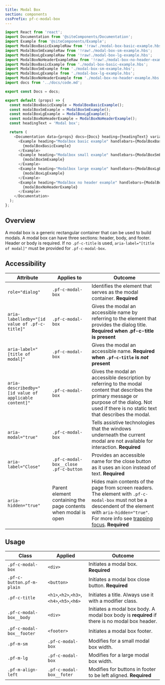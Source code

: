 ```yaml
---
title: Modal Box
section: components
cssPrefix: pf-c-modal-box
---
```

```js
import React from 'react';
import Documentation from '@siteComponents/Documentation';
import Example from '@siteComponents/Example';
import ModalBoxBasicExampleRaw from '!raw!./modal-box-basic-example.hbs';
import ModalBoxSmExampleRaw from '!raw!./modal-box-sm-example.hbs';
import ModalBoxLgExampleRaw from '!raw!./modal-box-lg-example.hbs';
import ModalBoxNoHeaderExampleRaw from '!raw!./modal-box-no-header-example.hbs';
import ModalBoxBasicExample from './modal-box-basic-example.hbs';
import ModalBoxSmExample from './modal-box-sm-example.hbs';
import ModalBoxLgExample from './modal-box-lg-example.hbs';
import ModalBoxNoHeaderExample from './modal-box-no-header-example.hbs';
import docs from '../docs/code.md';

export const Docs = docs;

export default (props) => {
  const modalBoxBasicExample = ModalBoxBasicExample();
  const modalBoxSmExample = ModalBoxSmExample();
  const modalBoxLgExample = ModalBoxLgExample();
  const modalBoxNoHeaderExample = ModalBoxNoHeaderExample();
  const headingText = 'Modal box';

  return (
    <Documentation data={props} docs={Docs} heading={headingText} variablesRoot={variablesRoot}>
      <Example heading="Modalbox basic example" handlebars={ModalBoxBasicExampleRaw}>
        {modalBoxBasicExample}
      </Example>
      <Example heading="Modalbox small example" handlebars={ModalBoxSmExampleRaw}>
        {modalBoxSmExample}
      </Example>
      <Example heading="Modalbox large example" handlebars={ModalBoxLgExampleRaw}>
        {modalBoxLgExample}
      </Example>
      <Example heading="Modalbox no header example" handlebars={ModalBoxNoHeaderExampleRaw}>
        {modalBoxNoHeaderExample}
      </Example>
    </Documentation>
  );
};
```

## Overview

A modal box is a generic rectangular container that can be used to build modals. A modal box can have three sections: header, body, and footer. Header or body is required. If no `.pf-c-title` is used, `aria-label="[title of modal]"` must be provided for `.pf-c-modal-box`.


## Accessibility

| Attribute | Applies to | Outcome |
| -- | -- | -- |
| `role="dialog"` | `.pf-c-modal-box` | Identifies the element that serves as the modal container. **Required**|
| `aria-labelledby="[id value of .pf-c-title]"` | `.pf-c-modal-box` | Gives the modal an accessible name by referring to the element that provides the dialog title. **Required when .pf-c-title is present** |
| `aria-label="[title of modal]"` | `.pf-c-modal-box` | Gives the modal an accessible name. **Required when `.pf-c-title` is _not_ present** |
| `aria-describedby="[id value of applicable content]"` | `.pf-c-modal-box` | Gives the modal an accessible description by referring to the modal content that describes the primary message or purpose of the dialog. Not used if there is no static text that describes the modal. |
| `aria-modal="true"` | `.pf-c-modal-box` | Tells assistive technologies that the windows underneath the current modal are not available for interaction. **Required**|
| `aria-label="Close"` | `.pf-c-modal-box__close .pf-c-button` | Provides an accessible name for the close button as it uses an icon instead of text. **Required**|
| `aria-hidden="true"` | Parent element containing the page contents when modal is open | Hides main contents of the page from screen readers. The element with `.pf-c-modal-box` must not be a descendent of the element with `aria-hidden="true"`. For more info see [trapping focus](../../../../accessibility-guide#trapping-focus). **Required** |

## Usage

| Class | Applied | Outcome |
| -- | -- | -- |
| `.pf-c-modal-box` | `<div>` | Initiates a modal box. **Required** |
| `.pf-c-button.pf-m-plain` | `<button>` | Initiates a modal box close button. **Required** |
| `.pf-c-title` | `<h1>`,`<h2>`,`<h3>`,`<h4>`,`<h5>`,`<h6>` |  Initiates a title. Always use it with a modifier class. |
| `.pf-c-modal-box__body` | `<div>` | Initiates a modal box body. A modal box body is **required** if there is no modal box header. |
| `.pf-c-modal-box__footer` | `<footer>` | Initiates a modal box footer. |
| `.pf-m-sm` | `.pf-c-modal-box` | Modifies for a small modal box width. |
| `.pf-m-lg` | `.pf-c-modal-box` | Modifies for a large modal box width. |
| `.pf-m-align-left` | `.pf-c-modal-box__foter` | Modifies for buttons in footer to be left aligned. **Required** |
